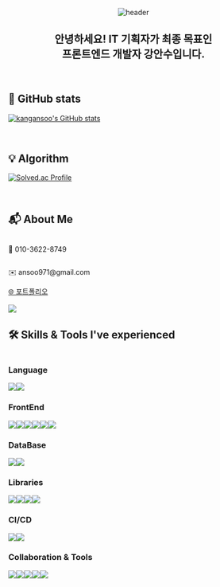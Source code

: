 
<div align='center'>
  
![header](https://capsule-render.vercel.app/api?type=waving&height=250&color=76B8F2&text=Welcome😃&fontColor=000000&stroke=ffffff)

## 안녕하세요! IT 기획자가 최종 목표인 <br /> 프론트엔드 개발자 강안수입니다. 


</div>

<br />

## 👾 GitHub stats
[![kangansoo's GitHub stats](https://github-readme-stats.vercel.app/api?username=kangansoo&includeallcommits=true&showicons=true&theme=default)](https://github.com/kangansoo/github-readme-stats)

<br />

## 💡 Algorithm
[![Solved.ac Profile](http://mazassumnida.wtf/api/v2/generate_badge?boj=ansoo97)](https://solved.ac/ansoo97/)

<br />

## 📬 About Me

<div style="display:flex; flex-direction:column;">

  <p>📱 010-3622-8749 </p>
  
  <p>✉️ ansoo971@gmail.com</p>

  <div style="display:flex;">
    <a href="https://kangansoo.com/" target='_blank'>
      🌐 포트폴리오
    </a>
  </div>
  <br />
  <div style="display:flex;">
    <a href="https://www.notion.so/kangansoo/ec28d8266ae14aa7a9cb1e513ea773d3" target='_blank'>
      <img src="https://img.shields.io/badge/notion-000000?style=for-the-badge&logo=notion&logoColor=white"> 
    </a>
  </div>

</div>

## 🛠️ Skills & Tools I've experienced

<div style="display:flex; flex-direction:column;">

### Language

  <div style="display:flex; flex-direction:row;">
    <img src='https://img.shields.io/badge/python-3776AB?style=for-the-badge&logo=python&logoColor=white'>
    <img src='https://img.shields.io/badge/javascript-F7DF1E?style=for-the-badge&logo=javascript&logoColor=white'>
    
  </div>

### FrontEnd

  <div style="display:flex; flex-direction:row;">
    <img src="https://img.shields.io/badge/html5-E34F26?style=for-the-badge&logo=html5&logoColor=white"> 
    <img src="https://img.shields.io/badge/css-1572B6?style=for-the-badge&logo=css3&logoColor=white"> 
    <img src="https://img.shields.io/badge/react-61DAFB?style=for-the-badge&logo=react&logoColor=black"> 
    <img src="https://img.shields.io/badge/redux-764ABC?style=for-the-badge&logo=redux&logoColor=white"> 
    <img src="https://img.shields.io/badge/styledcomponents-DB7093?style=for-the-badge&logo=styledcomponents&logoColor=white"> 
    <img src="https://img.shields.io/badge/bootstrap-7952B3?style=for-the-badge&logo=bootstrap&logoColor=white">
  </div>

### DataBase

  <div style="display:flex; flex-direction:row;">
    <img src="https://img.shields.io/badge/oracle-F80000?style=for-the-badge&logo=oracle&logoColor=white"> 
    <img src="https://img.shields.io/badge/mysql-4479A1?style=for-the-badge&logo=mysql&logoColor=white"> 
  </div>

### Libraries
  
  <div style="display:flex; flex-direction:row;">
    <img src="https://img.shields.io/badge/scikitlearn-F7931E?style=for-the-badge&logo=scikitlearn&logoColor=white"> 
    <img src="https://img.shields.io/badge/pandas-150458?style=for-the-badge&logo=pandas&logoColor=white">
    <img src="https://img.shields.io/badge/numpy-013243?style=for-the-badge&logo=numpy&logoColor=white">
    <img src="https://img.shields.io/badge/plotly-3F4F75?style=for-the-badge&logo=plotly&logoColor=white">
  </div>

### CI/CD

  <div style="display:flex; flex-direction:row;">
    <img src="https://img.shields.io/badge/amazonaws-232F3E?style=for-the-badge&logo=amazonaws&logoColor=white"> 
    <img src="https://img.shields.io/badge/git-F05032?style=for-the-badge&logo=git&logoColor=white">
  </div>

### Collaboration & Tools

  <div style="display:flex; flex-direction:row;">
    <img src="https://img.shields.io/badge/github-181717?style=for-the-badge&logo=github&logoColor=white"> 
    <img src="https://img.shields.io/badge/slack-4A154B?style=for-the-badge&logo=slack&logoColor=white">
    <img src="https://img.shields.io/badge/notion-000000?style=for-the-badge&logo=notion&logoColor=white">
    <img src="https://img.shields.io/badge/tableau-E97627?style=for-the-badge&logo=tableau&logoColor=white">
    <img src="https://img.shields.io/badge/figma-F24E1E?style=for-the-badge&logo=figma&logoColor=white">
  </div>

  

</div>
